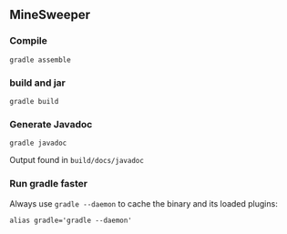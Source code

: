 ## MineSweeper

### Compile

    gradle assemble

### build and jar

    gradle build

### Generate Javadoc

    gradle javadoc

Output found in `build/docs/javadoc`

### Run gradle faster

Always use `gradle --daemon` to cache the binary and its loaded plugins:

    alias gradle='gradle --daemon'
